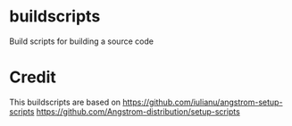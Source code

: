 buildscripts
============

Build scripts for building a source code

Credit
======
This buildscripts are based on 
https://github.com/iulianu/angstrom-setup-scripts
https://github.com/Angstrom-distribution/setup-scripts
